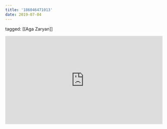 ```yaml
---
title: '186046471013'
date: 2019-07-04
---
```

tagged: [[Aga Zaryan]]
<iframe allow="accelerometer; autoplay; clipboard-write; encrypted-media; gyroscope; picture-in-picture" allowfullscreen="" frameborder="0" height="281" id="youtube_iframe" src="https://www.youtube.com/embed/zGw9jwMZuDA?feature=oembed&amp;enablejsapi=1&amp;origin=https://safe.txmblr.com&amp;wmode=opaque" width="500"></iframe>